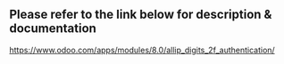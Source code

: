 Please refer to the link below for description & documentation
--------------------------------------------------------------
https://www.odoo.com/apps/modules/8.0/allip_digits_2f_authentication/
